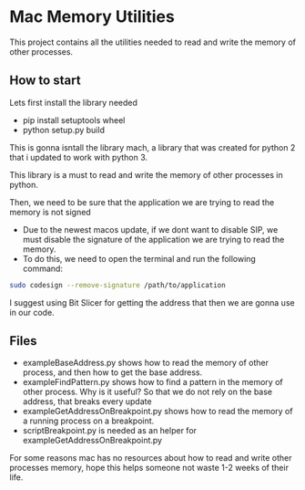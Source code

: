 # Mac Memory Utilities
This project contains all the utilities needed to read and write the memory of other processes.
## How to start
Lets first install the library needed
- pip install setuptools wheel
- python setup.py build

This is gonna isntall the library mach, a library that was created for python 2 that i updated to work with python 3.

This library is a must to read and write the memory of other processes in python.

Then, we need to be sure that the application we are trying to read the memory is not signed
- Due to the newest macos update, if we dont want to disable SIP, we must disable the signature of the application we are trying to read the memory.
- To do this, we need to open the terminal and run the following command:
```bash
sudo codesign --remove-signature /path/to/application
```

I suggest using Bit Slicer for getting the address that then we are gonna use in our code.

## Files
- exampleBaseAddress.py shows how to read the memory of other process, and then how to get the base address.
- exampleFindPattern.py shows how to find a pattern in the memory of other process. Why is it useful? So that we do not rely on the base address, that breaks every update
- exampleGetAddressOnBreakpoint.py shows how to read the memory of a running process on a breakpoint. 
- scriptBreakpoint.py is needed as an helper for exampleGetAddressOnBreakpoint.py

For some reasons mac has no resources about how to read and write other processes memory, hope this helps someone not waste 1-2 weeks of their life.